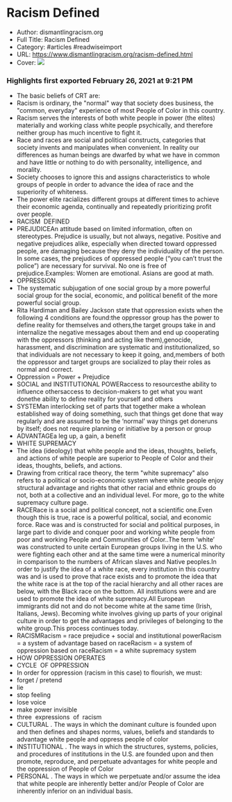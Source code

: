 # Racism Defined

- Author: dismantlingracism.org
- Full Title: Racism Defined
- Category: #articles #readwiseimport
- URL: https://www.dismantlingracism.org/racism-defined.html
- Cover: ![](https://readwise-assets.s3.amazonaws.com/static/images/article1.be68295a7e40.png)

### Highlights first exported February 26, 2021 at 9:21 PM

- The basic beliefs of CRT are:
- Racism is ordinary, the "normal" way that society does business, the "common, everyday" experience of most People of Color in this country.
- Racism serves the interests of both white people in power (the elites) materially and working class white people psychically, and therefore neither group has much incentive to fight it.
- Race and races are social and political constructs, categories that society invents and manipulates when convenient. In reality our differences as human beings are dwarfed by what we have in common and have little or nothing to do with personality, intelligence, and morality.
- Society chooses to ignore this and assigns characteristics to whole groups of people in order to advance the idea of race and the superiority of whiteness.
- The power elite racializes different groups at different times to achieve their economic agenda, continually and repeatedly prioritizing profit over people.
- ​RACISM  DEFINED
- PREJUDICEAn attitude based on limited information, often on stereotypes. Prejudice is usually, but not always, negative. Positive and negative prejudices alike, especially when directed toward oppressed people, are damaging because they deny the individuality of the person. In some cases, the prejudices of oppressed people (“you can’t trust the police”) are necessary for survival. No one is free of prejudice.Examples: Women are emotional. Asians are good at math.
- OPPRESSION
- The systematic subjugation of one social group by a more powerful social group for the social, economic, and political benefit of the more powerful social group.
- Rita Hardiman and Bailey Jackson state that oppression exists when the following 4 conditions are found:the oppressor group has the power to define reality for themselves and others,the target groups take in and internalize the negative messages about them and end up cooperating with the oppressors (thinking and acting like them),genocide, harassment, and discrimination are systematic and institutionalized, so that individuals are not necessary to keep it going, and,members of both the oppressor and target groups are socialized to play their roles as normal and correct.
- Oppression = Power + Prejudice
- SOCIAL and INSTITUTIONAL POWERaccess to resourcesthe ability to influence othersaccess to decision-makers to get what you want donethe ability to define reality for yourself and others
- SYSTEMan interlocking set of parts that together make a wholean established way of doing something, such that things get done that way regularly and are assumed to be the ‘normal’ way things get doneruns by itself; does not require planning or initiative by a person or group
- ADVANTAGEa leg up, a gain, a benefit
- WHITE SUPREMACY
- ​The idea (ideology) that white people and the ideas, thoughts, beliefs, and actions of white people are superior to People of Color and their ideas, thoughts, beliefs, and actions.
- Drawing from critical race theory, the term "white supremacy" also refers to a political or socio-economic system where white people enjoy structural advantage and rights that other racial and ethnic groups do not, both at a collective and an individual level. For more, go to the white supremacy culture page.
- RACERace is a social and political concept, not a scientific one.Even though this is true, race is a powerful political, social, and economic force. Race was and is constructed for social and political purposes, in large part to divide and conquer poor and working white people from poor and working People and Communities of Color..The term ‘white’ was constructed to unite certain European groups living in the U.S. who were fighting each other and at the same time were a numerical minority in comparison to the numbers of African slaves and Native peoples.In order to justify the idea of a white race, every institution in this country was and is used to prove that race exists and to promote the idea that the white race is at the top of the racial hierarchy and all other races are below, with the Black race on the bottom. All institutions were and are used to promote the idea of white supremacy.All European immigrants did not and do not become white at the same time (Irish, Italians, Jews). Becoming white involves giving up parts of your original culture in order to get the advantages and privileges of belonging to the white group.This process continues today.
- RACISMRacism = race prejudice + social and institutional powerRacism = a system of advantage based on raceRacism = a system of oppression based on raceRacism = a white supremacy system
- HOW OPPRESSION OPERATES
- CYCLE  OF OPPRESSION
- In order for oppression (racism in this case) to flourish, we must:
- forget / pretend
- lie
- stop feeling
- lose voice
- make power invisible
- three  expressions  of  racism
- CULTURAL . The ways in which the dominant culture is founded upon and then defines and shapes norms, values, beliefs and standards to advantage white people and oppress people of color
- INSTITUTIONAL . The ways in which the structures, systems, policies, and procedures of institutions in the U.S. are founded upon and then promote, reproduce, and perpetuate advantages for white people and the oppression of People of Color
- PERSONAL . The ways in which we perpetuate and/or assume the idea that white people are inherently better and/or People of Color are inherently inferior on an individual basis.
